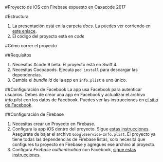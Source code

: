 #Proyecto de iOS con Firebase expuesto en Oaxacode 2017

#Estructura

1. La presentación está en la carpeta *docs*. La puedes ver corriendo en [este enlace](https://ecamacho.github.io/firebase_ios_oaxacode).
2. El código del proyecto está en *code*

#Cómo correr el proyecto

##Requisitos
1. Necesitas Xcode 9 beta. El proyecto está en Swift 4.
2. Necesitas Cocoapods. Ejecuta `pod install` para descargar las dependencias.
3. Cambia el *bundle id* de la app en `info.plist` a uno único.

##Configuración de Facebook
La app usa Facebook para autenticar usuarios. Debes de crear una app en Facebook y actualizar el archivo *info.plist* con los datos de Facebook. Puedes ver las instrucciones en [el sitio de Facebook](https://developers.facebook.com/docs/facebook-login/ios).

##Configuración de Firebase
1. Necesitas crear un Proyecto en Firebase.
2. Configura la app iOS dentro del proyecto. Sigue [estas instrucciones](https://firebase.google.com/docs/ios/setup). Asegúrate de bajar el archivo `GoogleService-Info.plist`. El proyecto ya tiene todas las dependencias de Firebase listas, solo necesita que configures tu proyecto en Firebase y agregues ese archivo al proyecto. 
3. Configura *Firebase authentication* con Facebook, [sigue estas instrucciones](https://firebase.google.com/docs/auth/ios/facebook-login).




